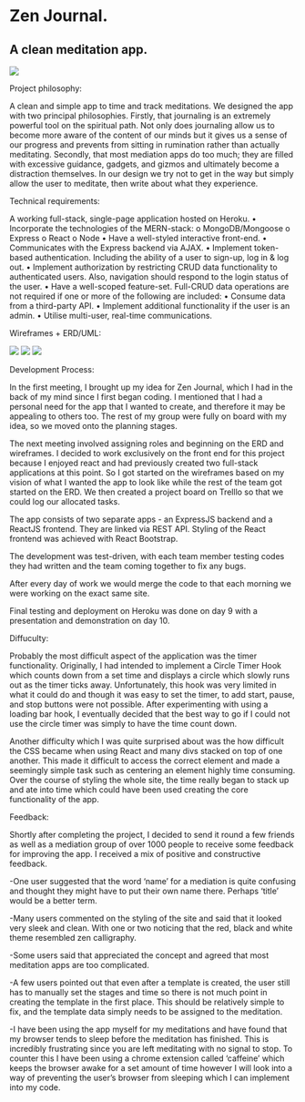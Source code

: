 # Zen Journal.
## A clean meditation app.


<img src="project-four-frontend/public/ZenJournalApp.png">

Project philosophy:

A clean and simple app to time and track meditations. We designed the app with two principal philosophies. Firstly, that journaling is an extremely powerful tool on the spiritual path. Not only does journaling allow us to become more aware of the content of our minds but it gives us a sense of our progress and prevents from sitting in rumination rather than actually meditating.
Secondly, that most mediation apps do too much; they are filled with excessive guidance, gadgets, and gizmos and ultimately become a distraction themselves. In our design we try not to get in the way but simply allow the user to meditate, then write about what they experience.

Technical requirements:

A working full-stack, single-page application hosted on Heroku.
•	Incorporate the technologies of the MERN-stack:
o	MongoDB/Mongoose
o	Express
o	React
o	Node
•	Have a well-styled interactive front-end.
•	Communicates with the Express backend via AJAX.
•	Implement token-based authentication. Including the ability of a user to sign-up, log in & log out.
•	Implement authorization by restricting CRUD data functionality to authenticated users. Also, navigation should respond to the login status of the user.
•	Have a well-scoped feature-set. Full-CRUD data operations are not required if one or more of the following are included:
•	Consume data from a third-party API.
•	Implement additional functionality if the user is an admin.
•	Utilise multi-user, real-time communications.

Wireframes + ERD/UML:

<img src="project-four-frontend/public/screenshots/Project Four-SEI (3).png">

<img src="project-four-frontend/public/screenshots/Screenshot 2022-07-15 at 11.36.45 am.png">

<img src="project-four-frontend/public/screenshots/Screenshot 2022-07-15 at 11.47.47 am.png">

Development Process: 

In the first meeting, I brought up my idea for Zen Journal, which I had in the back of my mind since I first began coding. I mentioned that I had a personal need for the app that I wanted to create, and therefore it may be appealing to others too. The rest of my group were fully on board with my idea, so we moved onto the planning stages. 

The next meeting involved assigning roles and beginning on the ERD and wireframes. I decided to work exclusively on the front end for this project because I enjoyed react and had previously created two full-stack applications at this point. So I got started on the wireframes based on my vision of what I wanted the app to look like while the rest of the team got started on the ERD. We then created a project board on Trelllo so that we could log our allocated tasks. 

The app consists of two separate apps - an ExpressJS backend and a ReactJS frontend. They are linked via REST API.
Styling of the React frontend was achieved with React Bootstrap.

The development was test-driven, with each team member testing codes they had written and the team coming together to fix any bugs.

After every day of work we would merge the code to that each morning we were working on the exact same site. 


Final testing and deployment on Heroku was done on day 9 with a presentation and demonstration on day 10.

 


Diffuculty:

Probably the most difficult aspect of the application was the timer functionality. Originally, I had intended to implement a Circle Timer Hook which counts down from a set time and displays a circle which slowly runs out as the timer ticks away. Unfortunately, this hook was very limited in what it could do and though it was easy to set the timer, to add start, pause, and stop buttons were not possible. After experimenting with using a loading bar hook, I eventually decided that the best way to go if I could not use the circle timer was simply to have the time count down. 

Another difficulty which I was quite surprised about was the how difficult the CSS became when using React and many divs stacked on top of one another. This made it difficult to access the correct element and made a seemingly simple task such as centering an element highly time consuming. Over the course of styling the whole site, the time really began to stack up and ate into time which could have been used creating the core functionality of the app.


Feedback: 

Shortly after completing the project, I decided to send it round a few friends as well as a mediation group of over 1000 people to receive some feedback for improving the app. I received a mix of positive and constructive feedback. 


-One user suggested that the word ‘name’ for a mediation is quite confusing and thought they might have to put their own name there. Perhaps ‘title’ would be a better term.

-Many users commented on the styling of the site and said that it looked very sleek and clean. With one or two noticing that the red, black and white theme resembled zen calligraphy. 

-Some users said that appreciated the concept and agreed that most meditation apps are too complicated.


-A few users pointed out that even after a template is created, the user still has to manually set the stages and time so there is not much point in creating the template in the first place. This should be relatively simple to fix, and the template data simply needs to be assigned to the meditation. 

-I have been using the app myself for my meditations and have found that my browser tends to sleep before the meditation has finished. This is incredibly frustrating since you are left meditating with no signal to stop. To counter this I have been using a chrome extension called ‘caffeine’ which keeps the browser awake for a set amount of time however I will look into a way of preventing the user’s browser from sleeping which I can implement into my code. 


